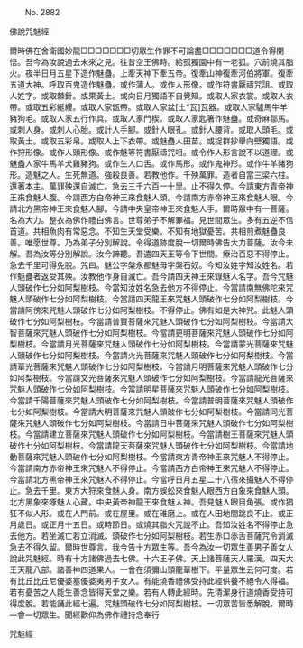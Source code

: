 ﻿　　No. 2882

佛說咒魅經

爾時佛在舍衛國妙龍□□□□□□□切眾生作罪不可論盡□□□□□□□道令得開悟。吾今為汝說過去未來之見。往昔空王佛時。給孤獨園中有一老狐。穴前燒其脂火。夜半日月五星下造作魅蠱。上牽天神下牽五帝。復牽山神復牽河伯將軍。復牽五道大神。呼取百鬼造作魅蠱。或作蒲人。或作人形像。或作符書厭禱咒詛。或取人姓字。或取棘針。或果黃土。或向日月獨語不自覺知。或取人家衣裳。或取人衣帶。或取五彩綖縷。或取人家甑帶。或取人家盆[土*瓦]瓦器。或取人家驢馬牛羊豬狗毛。或取人家五行作具。或取人家門楔。或取人家匙箸作魅蠱。或奇麻鄒馬。或刺人身。或刺人心胎。或計人手腳。或針人眼孔。或針人腰背。或取人頭毛。或取黃土。或取五彩帛。或取人上下衣帶。或魅蠱人田苗。或捉群抄舉向壁獨語。或作狩形像。或作人頭形像。或作魅等符書厭禱咒咀。或令作人形言說不以道理。或魅蠱人家牛馬羊犬雞豬狗。或作生人口舌。或作馬形。或作鬼神形。或作牛羊豬狗形。造魅之人。生死無道。強殺良善。若教他作。千殃萬罪。造者自當三梁六柱。還著本主。萬罪殃還自滅亡。急去三千六百一十里。止不得久停。今請東方青帝神王來食魅人腹。今請西方白帝神王來食魅人頭。今請南方赤帝神王來食魅人眼。今請北方黑帝神王來食魅人腳。今請中央皇帝神王來食魅人手。爾時眾中有一菩薩。名為大力。整衣為佛作禮白佛言。世尊弟子不解罪福。見世間眾生。多有五逆不信首道。共相魚肉有常惡念。不知生天堂受樂。不知有地獄憂苦。共相煎煮魅蠱良善。唯愿世尊。乃為弟子分別解說。令得道跡度脫一切爾時佛告大力菩薩。汝今未解。吾為汝等分別解說。汝今諦聽。吾遣四天王等令下世間。療治百惡不得停止。急去千里可得免脫。咒曰。魅公字槃永都魅母字槃石奴。今知汝姓字知汝姓名。若作魅蠱者返受其殃。汝教他作身自滅亡。吾今請四天神王來錄魅人名字。吾今咒魅人頭破作七分如阿梨樹枝。今當知汝姓名急去他方不得停止。今當請南無佛陀來咒魅人頭破作七分如阿梨樹枝。今當請四天龍王來咒魅人頭破作七分如阿梨樹枝。今當請阿傍來咒魅人頭破作七分如阿梨樹枝。不得停止。佛有如是大神咒。此魅人頭破作七分如阿梨樹枝。今當請普賢菩薩來咒魅人頭破作七分如阿梨樹枝。今當請大智菩薩來咒魅人頭破作七分如阿梨樹枝。今當請更明菩薩來咒魅人頭破作七分如阿梨樹枝。今當請月光菩薩來咒魅人頭破作七分如阿梨樹枝。今當請蒙光菩薩來咒魅人頭破作七分如阿梨樹枝。今當請火光菩薩來咒魅人頭破作七分如阿梨樹枝。今當請華光菩薩來咒魅人頭破作七分如阿梨樹枝。今當請月明菩薩來咒魅人頭破作七分如阿梨樹枝。今當請文光菩薩來咒魅人頭破作七分如阿梨樹枝。今當請龍光菩薩來咒魅人頭破作七分如阿梨樹枝。今當請明星菩薩來咒魅人頭破作七分如阿梨樹枝。今當請千陽菩薩來咒魅人頭破作七分如阿梨樹枝。今當請普明菩薩來咒魅人頭破作七分如阿梨樹枝。今當請大明菩薩來咒魅人頭破作七分如阿梨樹枝。今當請同光菩薩來咒魅人頭破作七分如阿梨樹枝。今當請日中菩薩來咒魅人頭破作七分如阿梨樹枝。今當請建立菩薩來咒魅人頭破作七分如阿梨樹枝。今當請樹王菩薩來咒魅人頭破作七分如阿梨樹枝。今當請龍天菩薩來咒魅人頭破作七分如阿梨樹枝。今當請地動菩薩來咒魅人頭破作七分如阿梨樹枝。今當請東方青帝神王來咒魅人不得停止。今當請南方赤帝神王來咒魅人不得停止。今當請西方白帝神王來咒魅人不得停止。今當請北方黑帝神王來咒魅人不得停止。今當呼日月五星二十八宿來攝魅人不得停止。急去千里。東方大狩來食魅人身。南方蜈蚣來食魅人眼西方白象來食魅人頭。北方黑象來啄魅人心藏。中央黃帝神龍王來食魅人神。吾見魅人眼目角張。或作猖狂不似人形。或在人門前。或在屋里。或在碓磨上。或在人田地間跳良不止。或正月歲日。或正月十五日。或時節日。或燒其脂火咒說不止。吾知汝姓名不得停止急去他方。若坐滅亡若立消滅。頭破作七分如阿梨樹枝。若生赤口赤舌菩薩咒令消滅急去不得久留。爾時世尊言。我今告十方眾生等。吾今為汝一切眾生善男子善女人說此咒魅經。時有十方諸佛過去七佛。十六王子佛。天上諸菩薩天人羅漢。四天大王天龍八部。諸善神四道果人。一會在須彌山頭龍華樹下。平量眾生云何可度。若有比丘比丘尼優婆塞優婆夷男子女人。有能燒香禮佛受持此經供養不絕令人得福。若有憂苦之人能生善念皆得天堂之樂。若有人轉此經時。先清潔身行道燒香受持可得度脫。若能誦此經七遍。咒魅頭破作七分如阿梨樹枝。一切眾苦皆悉解脫。爾時一會一切眾生。聞經歡仰為佛作禮持念奉行

咒魅經
